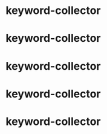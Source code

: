 # keyword-collector
# keyword-collector
# keyword-collector
# keyword-collector
# keyword-collector
